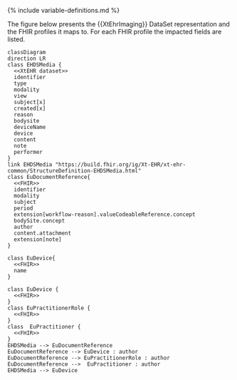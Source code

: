 {% include variable-definitions.md %}

The figure below presents the {{XtEhrImaging}} DataSet representation and the FHIR profiles it maps to. For each FHIR profile the impacted fields are listed.

```mermaid
classDiagram
direction LR
class EHDSMedia {
  <<XtEHR dataset>>
  identifier
  type
  modality
  view
  subject[x]
  created[x]
  reason
  bodysite
  deviceName
  device
  content
  note
  performer
}
link EHDSMedia "https://build.fhir.org/ig/Xt-EHR/xt-ehr-common/StructureDefinition-EHDSMedia.html"
class EuDocumentReference{
  <<FHIR>>
  identifier
  modality
  subject
  period
  extension[workflow-reason].valueCodeableReference.concept
  bodySite.concept
  author
  content.attachment
  extension[note]
}

class EuDevice{
  <<FHIR>>
  name
}

class EuDevice {
  <<FHIR>>
}
class EuPractitionerRole {
  <<FHIR>>
}
class  EuPractitioner {
  <<FHIR>>
}
EHDSMedia --> EuDocumentReference
EuDocumentReference --> EuDevice : author
EuDocumentReference --> EuPractitionerRole : author
EuDocumentReference -->  EuPractitioner : author
EHDSMedia --> EuDevice
```

